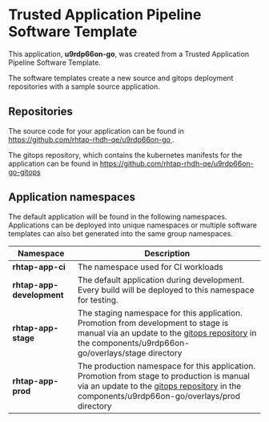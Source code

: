 # Trusted Application Pipeline Software Template

This application, **u9rdp66on-go**, was created from a Trusted Application Pipeline Software Template.

The software templates create a new source and gitops deployment repositories with a sample source application. 

## Repositories

The source code for your application can be found in [https://github.com/rhtap-rhdh-qe/u9rdp66on-go ](https://github.com/rhtap-rhdh-qe/u9rdp66on-go ).
 
The gitops repository, which contains the kubernetes manifests for the application can be found in 
[https://github.com/rhtap-rhdh-qe/u9rdp66on-go-gitops ](https://github.com/rhtap-rhdh-qe/u9rdp66on-go-gitops ) 

## Application namespaces 

The default application will be found in the following namespaces. Applications can be deployed into unique namespaces or multiple software templates can also bet generated into the same group namespaces.  

|  Namespace   |  Description   |  
| -------- | -------- |
| **rhtap-app-ci** | The namespace used for CI workloads |
| **rhtap-app-development** | The default application during development. Every build will be deployed to this namespace for testing. |
| **rhtap-app-stage** | The staging namespace for this application. Promotion from development to stage is manual via an update to the [gitops repository](https://github.com/rhtap-rhdh-qe/u9rdp66on-go-gitops ) in the components/u9rdp66on-go/overlays/stage directory |
| **rhtap-app-prod** | The production namespace for this application. Promotion from stage to production is manual via an update to the [gitops repository](https://github.com/rhtap-rhdh-qe/u9rdp66on-go-gitops ) in the components/u9rdp66on-go/overlays/prod directory |